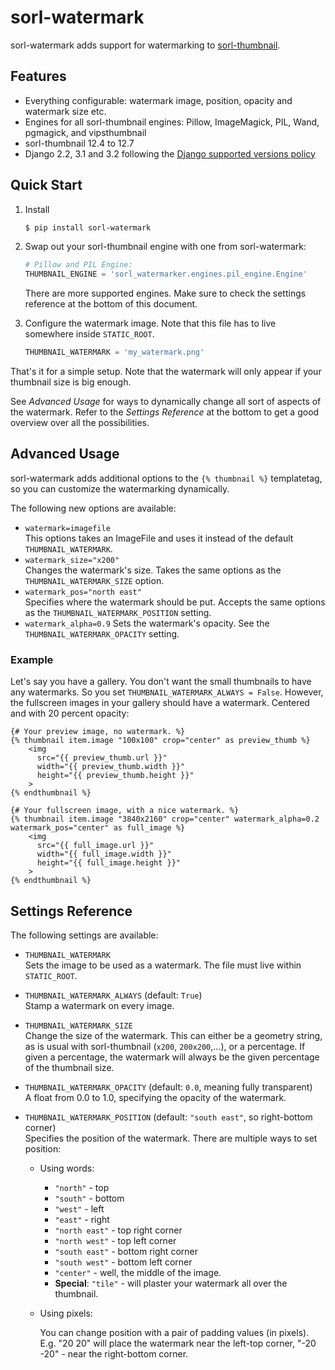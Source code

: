 # sorl-watermark

sorl-watermark adds support for watermarking to [sorl-thumbnail](https://github.com/jazzband/sorl-thumbnail).

## Features

- Everything configurable: watermark image, position, opacity and watermark size etc.
- Engines for all sorl-thumbnail engines: Pillow, ImageMagick, PIL, Wand, pgmagick, and vipsthumbnail
- sorl-thumbnail 12.4 to 12.7
- Django 2.2, 3.1 and 3.2 following the [Django supported versions policy](https://www.djangoproject.com/download/#supported-versions)

## Quick Start

1. Install

    ```sh
    $ pip install sorl-watermark
    ```

3. Swap out your sorl-thumbnail engine with one from sorl-watermark:

    ```python
    # Pillow and PIL Engine:
    THUMBNAIL_ENGINE = 'sorl_watermarker.engines.pil_engine.Engine'
    ```

    There are more supported engines. Make sure to check the settings reference at the
    bottom of this document.
4. Configure the watermark image. Note that this file has to live somewhere
   inside `STATIC_ROOT`.

    ```python
    THUMBNAIL_WATERMARK = 'my_watermark.png'
    ```

That's it for a simple setup. Note that the watermark will only appear if your thumbnail
size is big enough.

See _Advanced Usage_ for ways to dynamically change all sort of aspects of the
watermark. Refer to the _Settings Reference_ at the bottom to get a good overview over
all the possibilities.

## Advanced Usage

sorl-watermark adds additional options to the `{% thumbnail %}` templatetag, so you can
customize the watermarking dynamically.

The following new options are available:

* `watermark=imagefile`  
  This options takes an ImageFile and uses it instead of the
  default `THUMBNAIL_WATERMARK`.
* `watermark_size="x200"`  
  Changes the watermark's size. Takes the same options as the `THUMBNAIL_WATERMARK_SIZE`
  option.
* `watermark_pos="north east"`  
  Specifies where the watermark should be put. Accepts the same options as
  the `THUMBNAIL_WATERMARK_POSITION` setting.
* `watermark_alpha=0.9`
  Sets the watermark's opacity. See the `THUMBNAIL_WATERMARK_OPACITY` setting.

### Example

Let's say you have a gallery. You don't want the small thumbnails to have any
watermarks. So you set `THUMBNAIL_WATERMARK_ALWAYS = False`. However, the fullscreen
images in your gallery should have a watermark. Centered and with 20 percent opacity:

```jinja2
{# Your preview image, no watermark. %}
{% thumbnail item.image "100x100" crop="center" as preview_thumb %}
    <img 
      src="{{ preview_thumb.url }}" 
      width="{{ preview_thumb.width }}" 
      height="{{ preview_thumb.height }}"
    >
{% endthumbnail %}

{# Your fullscreen image, with a nice watermark. %}
{% thumbnail item.image "3840x2160" crop="center" watermark_alpha=0.2 watermark_pos="center" as full_image %}
    <img 
      src="{{ full_image.url }}" 
      width="{{ full_image.width }}" 
      height="{{ full_image.height }}"
    >
{% endthumbnail %}
```

## Settings Reference

The following settings are available:

* `THUMBNAIL_WATERMARK`  
  Sets the image to be used as a watermark. The file must live within `STATIC_ROOT`.
* `THUMBNAIL_WATERMARK_ALWAYS` (default: `True`)  
  Stamp a watermark on every image.
* `THUMBNAIL_WATERMARK_SIZE`  
  Change the size of the watermark. This can either be a geometry string, as is usual
  with sorl-thumbnail (`x200`, `200x200`,…), or a percentage. If given a percentage,
  the watermark will always be the given percentage of the thumbnail size.
* `THUMBNAIL_WATERMARK_OPACITY` (default: `0.0`, meaning fully transparent)  
  A float from 0.0 to 1.0, specifying the opacity of the watermark.
* `THUMBNAIL_WATERMARK_POSITION` (default: `"south east"`, so right-bottom corner)  
  Specifies the position of the watermark. There are multiple ways to set position:

    - Using words:
      * `"north"` - top
      * `"south"` - bottom
      * `"west"` - left
      * `"east"` - right
      * `"north east"` - top right corner
      * `"north west"` - top left corner
      * `"south east"` - bottom right corner
      * `"south west"` - bottom left corner
      * `"center"` - well, the middle of the image.
      * **Special**: `"tile"` - will plaster your watermark all over the thumbnail.
    - Using pixels:

      You can change position with a pair of padding values (in pixels). E.g. "20 20"
      will place the watermark near the left-top corner, "-20 -20" - near the right-bottom
      corner. 
